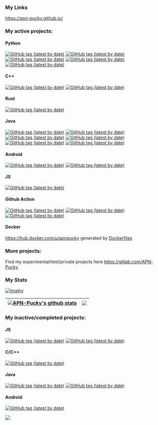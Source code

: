 ### My Links
https://apn-pucky.github.io/

### My active projects:

#### Python
[![GitHub tag (latest by date)](https://img.shields.io/github/v/tag/APN-Pucky/smpl?label=smpl)](https://github.com/APN-Pucky/smpl)
[![GitHub tag (latest by date)](https://img.shields.io/github/v/tag/APN-Pucky/HEPi?label=HEPi)](https://github.com/APN-Pucky/HEPi)
[![GitHub tag (latest by date)](https://img.shields.io/github/v/tag/APN-Pucky/metamorph?label=metamorph)](https://github.com/APN-Pucky/metamorph)
[![GitHub tag (latest by date)](https://img.shields.io/github/v/tag/APN-Pucky/pyfeyn2?label=pyfeyn2)](https://github.com/APN-Pucky/pyfeyn2)
[![GitHub tag (latest by date)](https://img.shields.io/github/v/tag/APN-Pucky/feynml?label=feynml)](https://github.com/APN-Pucky/feynml)

#### C++
[![GitHub tag (latest by date)](https://img.shields.io/github/v/tag/APN-Pucky/tyrant_optimize?label=tyrant_optimize)](https://github.com/APN-Pucky/tyrant_optimize)
[![GitHub tag (latest by date)](https://img.shields.io/github/v/tag/APN-Pucky/guess_factor?label=guess_factor)](https://github.com/APN-Pucky/guess_factor)

#### Rust
[![GitHub tag (latest by date)](https://img.shields.io/github/v/tag/APN-Pucky/raid_optimize?label=raid_optimize)](https://github.com/APN-Pucky/raid_optimize)

#### Java
[![GitHub tag (latest by date)](https://img.shields.io/github/v/tag/APN-Pucky/TeXCalc?label=TeXCalc)](https://github.com/APN-Pucky/TeXCalc)
[![GitHub tag (latest by date)](https://img.shields.io/github/v/tag/APN-Pucky/GitJarUpdate?label=%20GitJarUpdate)](https://github.com/APN-Pucky/GitJarUpdate)
[![GitHub tag (latest by date)](https://img.shields.io/github/v/tag/APN-Pucky/TUM?label=TUM)](https://github.com/APN-Pucky/TUM)
[![GitHub tag (latest by date)](https://img.shields.io/github/v/tag/APN-Pucky/TUR?label=TUR)](https://github.com/APN-Pucky/TUR)
[![GitHub tag (latest by date)](https://img.shields.io/github/v/tag/APN-Pucky/TULib?label=TULib)](https://github.com/APN-Pucky/TULib)
[![GitHub tag (latest by date)](https://img.shields.io/github/v/tag/APN-Pucky/APN-Pucky-Line-Chat-Bot?label=APN-Pucky-Line-Chat-Bot%20)](https://github.com/APN-Pucky/APN-Pucky-Line-Chat-Bot)


#### Android
[![GitHub tag (latest by date)](https://img.shields.io/github/v/tag/APN-Pucky/mTUO?label=mTUO)](https://github.com/APN-Pucky/mTUO)
[![GitHub tag (latest by date)](https://img.shields.io/github/v/tag/APN-Pucky/ArcheryStats?label=ArcheryStats)](https://github.com/APN-Pucky/ArcheryStats)

#### JS
[![GitHub tag (latest by date)](https://img.shields.io/github/v/tag/APN-Pucky/Lentokonepeli?label=Lentokonepeli%20)](https://github.com/APN-Pucky/Lentokonepeli)

#### Github Action
[![GitHub tag (latest by date)](https://img.shields.io/github/v/tag/APN-Pucky/make-python-action?label=make-python-action)](https://github.com/APN-Pucky/make-python-action)
[![GitHub tag (latest by date)](https://img.shields.io/github/v/tag/APN-Pucky/fast-forward-action?label=fast-forward-action)](https://github.com/APN-Pucky/fast-forward-action)
[![GitHub tag (latest by date)](https://img.shields.io/github/v/tag/APN-Pucky/branch-follow-tag?label=branch-follow-tag)](https://github.com/APN-Pucky/branch-follow-tag)


#### Docker

https://hub.docker.com/u/apnpucky generated by [Dockerfiles](https://github.com/APN-Pucky/Dockerfiles)

### More projects:

Find my experimental/test/private projects here <https://gitlab.com/APN-Pucky>.

### My Stats
[![trophy](https://github-profile-trophy.vercel.app/?username=APN-Pucky&column=-1)](https://github.com/ryo-ma/github-profile-trophy)

| <a href="https://github.com/anuraghazra/github-readme-stats"><img align="center" src="https://github-readme-stats.vercel.app/api?username=APN-Pucky&show_icons=true&include_all_commits=true&theme=buefy&hide_border=true" alt="APN-Pucky's github stats" /></a> | <a href="https://github.com/anuraghazra/github-readme-stats"><img align="center" src="https://github-readme-stats.vercel.app/api/top-langs/?username=APN-Pucky&layout=compact&theme=buefy&hide_border=true&exclude_repo=mTUO&hide=jupyter%20notebook" /></a> |
| ------------- | ------------- |

### My inactive/completed projects:

#### JS
[![GitHub tag (latest by date)](https://img.shields.io/github/v/tag/APN-Pucky/APNMusic?label=APNMusic%20)](https://github.com/APN-Pucky/APNMusic)
[![GitHub tag (latest by date)](https://img.shields.io/github/v/tag/APN-Pucky/Nodecopter-Drohne?label=Nodecopter-Drohne%20)](https://github.com/APN-Pucky/Nodecopter-Drohne)

#### C/C++
[![GitHub tag (latest by date)](https://img.shields.io/github/v/tag/APN-Pucky/opencl-testing?label=opencl-testing%20)](https://github.com/APN-Pucky/opencl-testing)

#### Java
[![GitHub tag (latest by date)](https://img.shields.io/github/v/tag/APN-Pucky/CallOfGloop?label=CallOfGloop%20)](https://github.com/APN-Pucky/CallOfGloop)
[![GitHub tag (latest by date)](https://img.shields.io/github/v/tag/APN-Pucky/QuadrokopterMulti?label=QuadrokopterMulti%20)](https://github.com/APN-Pucky/QuadrokopterMulti)


#### Android

[![GitHub tag (latest by date)](https://img.shields.io/github/v/tag/APN-Pucky/NXT-Android-Control?label=%20NXT-Android-Control)](https://github.com/APN-Pucky/NXT-Android-Control)

![](https://komarev.com/ghpvc/?username=APN-Pucky)
